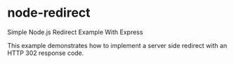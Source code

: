 # node-redirect
Simple Node.js Redirect Example With Express

This example demonstrates how to implement a server side redirect with an HTTP 302 response code. 
